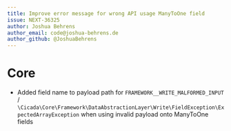 ```yaml
---
title: Improve error message for wrong API usage ManyToOne field
issue: NEXT-36325
author: Joshua Behrens
author_email: code@joshua-behrens.de
author_github: @JoshuaBehrens
---
```

# Core
* Added field name to payload path for `FRAMEWORK__WRITE_MALFORMED_INPUT` / `\Cicada\Core\Framework\DataAbstractionLayer\Write\FieldException\ExpectedArrayException` when using invalid payload onto ManyToOne fields 
